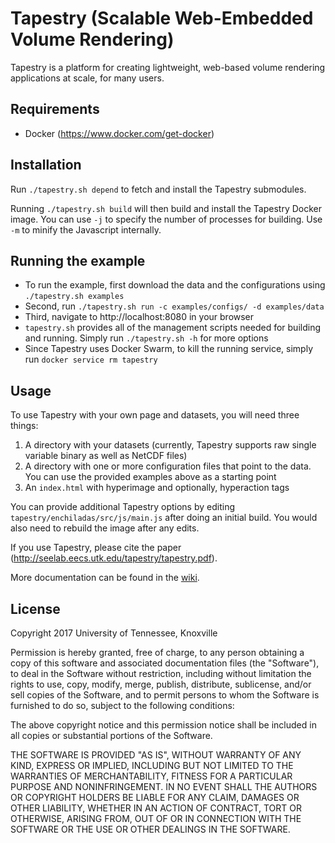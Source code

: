 # Tapestry (Scalable Web-Embedded Volume Rendering)

Tapestry is a platform for creating lightweight, web-based volume rendering applications at scale, for many users. 

## Requirements
- Docker (https://www.docker.com/get-docker)

## Installation
Run `./tapestry.sh depend` to fetch and install the Tapestry submodules. 

Running `./tapestry.sh build` will then build and install the Tapestry Docker image. You can use `-j` to specify the number of processes for building. Use `-m` to minify the Javascript internally.

## Running the example
- To run the example, first download the data and the configurations using `./tapestry.sh examples`
- Second, run `./tapestry.sh run -c examples/configs/ -d examples/data`
- Third, navigate to http://localhost:8080 in your browser
- `tapestry.sh` provides all of the management scripts needed for building and running. Simply run `./tapestry.sh -h` for more options
- Since Tapestry uses Docker Swarm, to kill the running service, simply run `docker service rm tapestry`

## Usage
To use Tapestry with your own page and datasets, you will need three things:
1. A directory with your datasets (currently, Tapestry supports raw single variable binary as well as NetCDF files)
1. A directory with one or more configuration files that point to the data. You can use the provided examples above as a starting point
1. An `index.html` with hyperimage and optionally, hyperaction tags

You can provide additional Tapestry options by editing `tapestry/enchiladas/src/js/main.js` after doing an initial build. You would also need to rebuild the image after any edits. 

If you use Tapestry, please cite the paper (http://seelab.eecs.utk.edu/tapestry/tapestry.pdf).

More documentation can be found in the [wiki](https://github.com/seelabutk/tapestry/wiki).

## License 
Copyright 2017 University of Tennessee, Knoxville

Permission is hereby granted, free of charge, to any person obtaining a copy of this software and associated documentation files (the "Software"), to deal in the Software without restriction, including without limitation the rights to use, copy, modify, merge, publish, distribute, sublicense, and/or sell copies of the Software, and to permit persons to whom the Software is furnished to do so, subject to the following conditions:

The above copyright notice and this permission notice shall be included in all copies or substantial portions of the Software.

THE SOFTWARE IS PROVIDED "AS IS", WITHOUT WARRANTY OF ANY KIND, EXPRESS OR IMPLIED, INCLUDING BUT NOT LIMITED TO THE WARRANTIES OF MERCHANTABILITY, FITNESS FOR A PARTICULAR PURPOSE AND NONINFRINGEMENT. IN NO EVENT SHALL THE AUTHORS OR COPYRIGHT HOLDERS BE LIABLE FOR ANY CLAIM, DAMAGES OR OTHER LIABILITY, WHETHER IN AN ACTION OF CONTRACT, TORT OR OTHERWISE, ARISING FROM, OUT OF OR IN CONNECTION WITH THE SOFTWARE OR THE USE OR OTHER DEALINGS IN THE SOFTWARE.
